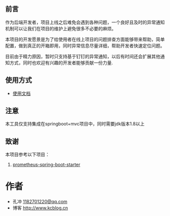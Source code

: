 ## 前言

作为后端开发者，项目上线之后难免会遇到各种问题，一个良好且及时的异常通知机制可以让我们在项目的维护上避免很多不必要的麻烦。

本项目的开发愿景是为了给使用者在线上项目的问题排查方面能够带来帮助，简单配置，做到真正的开箱即用，同时异常信息尽量详细，帮助开发者快速定位问题。

目前由于精力原因，暂时只支持基于钉钉的异常通知，以后有时间还会扩展其他通知方式，同时也欢迎有兴趣的开发者能够贡献一份力量.

## 使用方式

- [使用文档](https://github.com/kongchong/exception-notice-spring-boot-starter/wiki/%E4%BD%BF%E7%94%A8%E6%96%B9%E5%BC%8F)

## 注意

本工具仅支持集成在springboot+mvc项目中，同时需要jdk版本1.8以上


## 致谢

本项目参考以下项目：

1. [prometheus-spring-boot-starter](https://gitee.com/ITEater/prometheus-spring-boot-starter)

# 作者
- 孔冲 1182701220@qq.com
- 博客 http://www.kcblog.cn